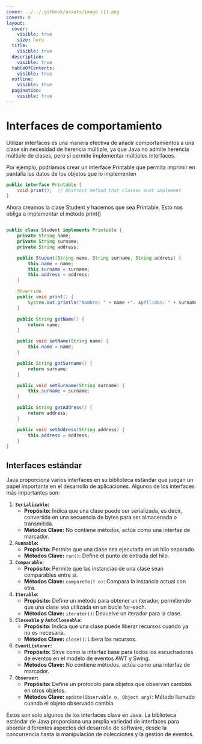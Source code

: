 ```yaml
---
cover: ../../.gitbook/assets/image (1).png
coverY: 0
layout:
  cover:
    visible: true
    size: hero
  title:
    visible: true
  description:
    visible: true
  tableOfContents:
    visible: true
  outline:
    visible: true
  pagination:
    visible: true
---
```


# Interfaces de comportamiento

Utilizar interfaces es una manera efectiva de añadir comportamientos a una clase sin necesidad de herencia múltiple, ya que Java no admite herencia múltiple de clases, pero sí permite implementar múltiples interfaces.

Por ejemplo, podríamos crear un interface Printable que permita imprimir en pantalla los datos de los objetos que lo implementen

```java
public interface Printable {
    void print();  // Abstract method that classes must implement
}
```

Ahora creamos la clase Student y hacemos que sea Printable. Esto nos obliga a implementar el método print()

```java

public class Student implements Printable {
    private String name;
    private String surname;
    private String address;

    public Student(String name, String surname, String address) {
        this.name = name;
        this.surname = surname;
        this.address = address;
    }

    @Override
    public void print() {
        System.out.println("Nombre: " + name +". Apellidos: " + surname + ". Dirección: " + address);
    }

    public String getName() {
        return name;
    }

    public void setName(String name) {
        this.name = name;
    }

    public String getSurname() {
        return surname;
    }

    public void setSurname(String surname) {
        this.surname = surname;
    }

    public String getAddress() {
        return address;
    }

    public void setAddress(String address) {
        this.address = address;
    }
}
```



## Interfaces estándar

Java proporciona varios interfaces en su biblioteca estándar que juegan un papel importante en el desarrollo de aplicaciones. Algunos de los interfaces más importantes son:

1. **`Serializable`:**
   * **Propósito:** Indica que una clase puede ser serializada, es decir, convertida en una secuencia de bytes para ser almacenada o transmitida.
   * **Métodos Clave:** No contiene métodos, actúa como una interfaz de marcador.
2. **`Runnable`:**
   * **Propósito:** Permite que una clase sea ejecutada en un hilo separado.
   * **Métodos Clave:** `run()`: Define el punto de entrada del hilo.
3. **`Comparable`:**
   * **Propósito:** Permite que las instancias de una clase sean comparables entre sí.
   * **Métodos Clave:** `compareTo(T o)`: Compara la instancia actual con otra.
4. **`Iterable`:**
   * **Propósito:** Define un método para obtener un iterador, permitiendo que una clase sea utilizada en un bucle for-each.
   * **Métodos Clave:** `iterator()`: Devuelve un iterador para la clase.
5. **`Closeable` y `AutoCloseable`:**
   * **Propósito:** Indica que una clase puede liberar recursos cuando ya no es necesaria.
   * **Métodos Clave:** `close()`: Libera los recursos.
6. **`EventListener`:**
   * **Propósito:** Sirve como la interfaz base para todos los escuchadores de eventos en el modelo de eventos AWT y Swing.
   * **Métodos Clave:** No contiene métodos, actúa como una interfaz de marcador.
7. **`Observer`:**
   * **Propósito:** Define un protocolo para objetos que observan cambios en otros objetos.
   * **Métodos Clave:** `update(Observable o, Object arg)`: Método llamado cuando el objeto observado cambia.

Estos son solo algunos de los interfaces clave en Java. La biblioteca estándar de Java proporciona una amplia variedad de interfaces para abordar diferentes aspectos del desarrollo de software, desde la concurrencia hasta la manipulación de colecciones y la gestión de eventos.
